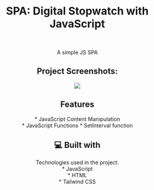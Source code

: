 
<h1 align="center" id="title">SPA: Digital Stopwatch with JavaScript</h1><br>

<p align="center" id="description">A simple JS SPA</p>

<h2 align="center">Project Screenshots:</h2>


<p align="center">
<img src="https://i.imgur.com/OUw0ale.gif">
</p>


<h2 align="center">Features</h2>
<p align="center">
  * JavaScript Content Manipulation<br>
  * JavaScript Functions
  * SetInterval function
</p>

<h2 align="center">💻 Built with</h2>
<p align="center">
  Technologies used in the project:
  <br>
  * JavaScript<br>
  * HTML<br>
  * Tailwind CSS
</p>
